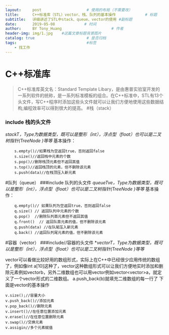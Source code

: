 ```yaml
---
layout:     post                    # 使用的布局（不需要改）
title:      C++标准库（STL）vector、栈、队列的基本操作             # 标题 
subtitle:   详细讲述了STL中stack、queue、vector的使用 #副标题
date:       2019-05-08             # 时间
author:     BY Tony_Huang                      # 作者
header-img: img/1.jpg    #这篇文章标题背景图片
catalog: true                       # 是否归档
tags:                               #标签
    - 找工作
---
```


# C++标准库
> C++标准库英文名：Standard Template Libary，是由惠普实验室开发的一系列软件的统称，是一系列标准模板的组合。在C++标准中，STL有13个头文件，写C++程序时添加这些头文件就可以让我们方便地使用这些数据结构,编程效率可以得到很大的提高。
 #栈（stack）
### include<stack>   栈的头文件
*stack<Type>T，Type为数据类型，既可以是整形（int），浮点型（float）也可以是二叉树指针(TreeNode *)等等**
 基本操作：
```
    s.empty()//如果栈为空返回true，否则返回false  
    s.size()//返回栈中元素的个数  
    s.pop()//删除栈顶元素但不返回其值  
    s.top()//返回栈顶的元素，但不删除该元素  
    s.push(data)//在栈顶压入新元素 
```
#队列（queue）
###include<queue> 队列的头文件
  *queue<Type>Tve，Type为数据类型，既可以是整形（int），浮点型（float）也可以是二叉树指针(TreeNode *)等等**
  基本操作：
```
    q.empty()// 如果队列为空返回true，否则返回false  
    q.size() // 返回队列中元素的个数  
    q.pop()  //删除队列首元素但不返回其值  
    q.front()  // 返回队首元素的值，但不删除该元素  
    q.push(data) //在队尾压入新元素 
    q.back() //返回队列尾元素的值，但不删除该元素
 ```
#容器（vector）
###include<vector>//容器的头文件
**vector<Type>T，Type为数据类型，既可以是整形（int），浮点型（float）也可以是二叉树指针(TreeNode *)等等**

 vector可以看做比较好用的数组形式，实际上在C++中已经很少应用传统的数组了，例如像int a[10]这种了，vector这种数组形式可以让我们方便地实时添加和删除元素例如vector<int>b，另外二维数组也可以用vector例如vector<vector<int>>a，就定义了一个vector形式的二维数组。
 a.push_back(b)就填充二维数组的每一行了
 下面是vector的基本操作
 

```
v.size();//容量大小
v.push_back()//添加元素
v.pop_back()//删除元素
v.insert()//在任意位置添加元素
v.erase()//在任意位置删除元素
v.swap()//交换元素
v.assigin//多个元素赋值
```
